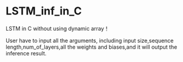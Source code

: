 # LSTM_inf_in_C
LSTM in C without using dynamic array！

User have to input all the arguments, including input size,sequence length,num_of_layers,all the weights and biases,and it will output the inference result. 
